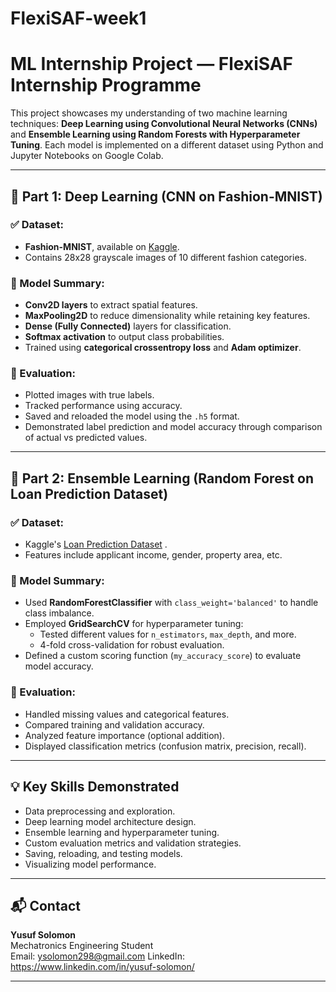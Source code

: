 # FlexiSAF-week1
# ML Internship Project — FlexiSAF Internship Programme

This project showcases my understanding of two machine learning techniques: **Deep Learning using Convolutional Neural Networks (CNNs)** and **Ensemble Learning using Random Forests with Hyperparameter Tuning**. Each model is implemented on a different dataset using Python and Jupyter Notebooks on Google Colab.


---

## 🧠 Part 1: Deep Learning (CNN on Fashion-MNIST)

### ✅ Dataset:
- **Fashion-MNIST**, available on [Kaggle](https://www.kaggle.com/zalando-research/fashionmnist).
- Contains 28x28 grayscale images of 10 different fashion categories.

### 🧩 Model Summary:
- **Conv2D layers** to extract spatial features.
- **MaxPooling2D** to reduce dimensionality while retaining key features.
- **Dense (Fully Connected)** layers for classification.
- **Softmax activation** to output class probabilities.
- Trained using **categorical crossentropy loss** and **Adam optimizer**.

### 🧪 Evaluation:
- Plotted images with true labels.
- Tracked performance using accuracy.
- Saved and reloaded the model using the  `.h5` format.
- Demonstrated label prediction and model accuracy through comparison of actual vs predicted values.

---

## 🌲 Part 2: Ensemble Learning (Random Forest on Loan Prediction Dataset)

### ✅ Dataset:
- Kaggle's [Loan Prediction Dataset](https://www.kaggle.com/datasets) .
- Features include applicant income, gender, property area,  etc.

### 🧩 Model Summary:
- Used **RandomForestClassifier** with `class_weight='balanced'` to handle class imbalance.
- Employed **GridSearchCV** for hyperparameter tuning:
  - Tested different values for `n_estimators`, `max_depth`, and more.
  - 4-fold cross-validation for robust evaluation.
- Defined a custom scoring function (`my_accuracy_score`) to evaluate model accuracy.

### 🧪 Evaluation:
- Handled missing values and categorical features.
- Compared training and validation accuracy.
- Analyzed feature importance (optional addition).
- Displayed classification metrics (confusion matrix, precision, recall).

---

## 💡 Key Skills Demonstrated

- Data preprocessing and exploration.
- Deep learning model architecture design.
- Ensemble learning and hyperparameter tuning.
- Custom evaluation metrics and validation strategies.
- Saving, reloading, and testing models.
- Visualizing model performance.

---


## 📬 Contact

**Yusuf Solomon**  
Mechatronics Engineering Student  
Email: ysolomon298@gmail.com 
LinkedIn: https://www.linkedin.com/in/yusuf-solomon/

---

